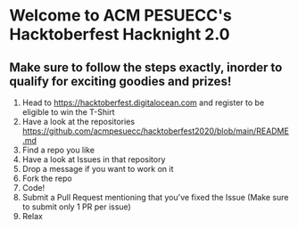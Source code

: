 # Welcome to ACM PESUECC's Hacktoberfest Hacknight 2.0

## Make sure to follow the steps exactly, inorder to qualify for exciting goodies and prizes!
1. Head to https://hacktoberfest.digitalocean.com and register to be eligible to win the T-Shirt
2. Have a look at the repositories https://github.com/acmpesuecc/hacktoberfest2020/blob/main/README.md
3. Find a repo you like
4. Have a look at Issues in that repository
5. Drop a message if you want to work on it
6. Fork the repo
7. Code!
8. Submit a Pull Request mentioning that you've fixed the Issue (Make sure to submit only 1 PR per issue)
9. Relax
